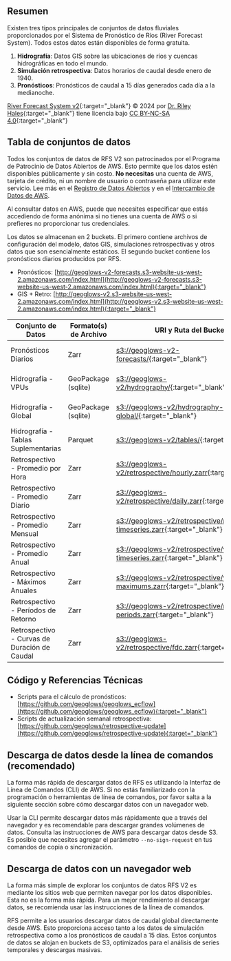 ## Resumen

Existen tres tipos principales de conjuntos de datos fluviales proporcionados por el Sistema de Pronóstico de Ríos (River Forecast System). Todos estos datos están disponibles de forma gratuita.

1. **Hidrografía**: Datos GIS sobre las ubicaciones de ríos y cuencas hidrográficas en todo el mundo.
2. **Simulación retrospectiva**: Datos horarios de caudal desde enero de 1940.
3. **Pronósticos**: Pronósticos de caudal a 15 días generados cada día a la medianoche.

[River Forecast System v2](https://www.geoglows.org){:target="_blank"} © 2024 por [Dr. Riley Hales](https://hales.app){:target="_blank"} tiene licencia
bajo [CC BY-NC-SA 4.0](https://creativecommons.org/licenses/by-nc-sa/4.0/){:target="_blank"}

## Tabla de conjuntos de datos

Todos los conjuntos de datos de RFS V2 son patrocinados por el Programa de Patrocinio de Datos Abiertos de AWS. Esto permite que los datos estén disponibles públicamente y sin costo. **No necesitas**
una cuenta de AWS, tarjeta de crédito, ni un nombre de usuario o contraseña para utilizar este servicio. Lee más en el [Registro de Datos Abiertos](https://registry.opendata.aws/geoglows-v2/) y en
el [Intercambio de Datos de AWS](https://aws.amazon.com/marketplace/pp/prodview-aboaljwcz64zs).

Al consultar datos en AWS, puede que necesites especificar que estás accediendo de forma anónima si no tienes una cuenta de AWS o si prefieres no proporcionar tus credenciales.

Los datos se almacenan en 2 buckets. El primero contiene archivos de configuración del modelo, datos GIS, simulaciones retrospectivas y otros datos que son esencialmente estáticos. El segundo bucket
contiene los pronósticos diarios producidos por RFS.

- Pronósticos: [http://geoglows-v2-forecasts.s3-website-us-west-2.amazonaws.com/index.html](http://geoglows-v2-forecasts.s3-website-us-west-2.amazonaws.com/index.html){:target="_blank"}
- GIS + Retro: [http://geoglows-v2.s3-website-us-west-2.amazonaws.com/index.html](http://geoglows-v2.s3-website-us-west-2.amazonaws.com/index.html){:target="_blank"}

| Conjunto de Datos                            | Formato(s) de Archivo | URI y Ruta del Bucket                                                                                                                                                               | Región AWS |
|----------------------------------------------|-----------------------|-------------------------------------------------------------------------------------------------------------------------------------------------------------------------------------|------------|
| Pronósticos Diarios                          | Zarr                  | [s3://geoglows-v2-forecasts/](http://geoglows-v2-forecasts.s3-website-us-west-2.amazonaws.com/index.html){:target="_blank"}                                                         | us-west-2  |
| Hidrografía - VPUs                           | GeoPackage (sqlite)   | [s3://geoglows-v2/hydrography/](http://geoglows-v2.s3-website-us-west-2.amazonaws.com/index.html#hydrography/){:target="_blank"}                                                    | us-west-2  |
| Hidrografía - Global                         | GeoPackage (sqlite)   | [s3://geoglows-v2/hydrography-global/](http://geoglows-v2.s3-website-us-west-2.amazonaws.com/index.html#hydrography-global/){:target="_blank"}                                      | us-west-2  |
| Hidrografía - Tablas Suplementarias          | Parquet               | [s3://geoglows-v2/tables/](http://geoglows-v2.s3-website-us-west-2.amazonaws.com/index.html#tables/){:target="_blank"}                                                              | us-west-2  |
| Retrospectivo - Promedio por Hora            | Zarr                  | [s3://geoglows-v2/retrospective/hourly.zarr](http://geoglows-v2.s3-website-us-west-2.amazonaws.com/index.html#retrospective/hourly.zarr/){:target="_blank"}                         | us-west-2  |
| Retrospectivo - Promedio Diario              | Zarr                  | [s3://geoglows-v2/retrospective/daily.zarr](http://geoglows-v2.s3-website-us-west-2.amazonaws.com/index.html#retrospective/daily.zarr/){:target="_blank"}                           | us-west-2  |
| Retrospectivo - Promedio Mensual             | Zarr                  | [s3://geoglows-v2/retrospective/monthly-timeseries.zarr](http://geoglows-v2.s3-website-us-west-2.amazonaws.com/index.html#retrospective/monthly-timeseries.zarr/){:target="_blank"} | us-west-2  |
| Retrospectivo - Promedio Anual               | Zarr                  | [s3://geoglows-v2/retrospective/yearly-timeseries.zarr](http://geoglows-v2.s3-website-us-west-2.amazonaws.com/index.html#retrospective/yearly-timeseries.zarr/){:target="_blank"}   | us-west-2  |
| Retrospectivo - Máximos Anuales              | Zarr                  | [s3://geoglows-v2/retrospective/yearly-maximums.zarr](http://geoglows-v2.s3-website-us-west-2.amazonaws.com/index.html#retrospective/yearly-maximums.zarr/){:target="_blank"}       | us-west-2  |
| Retrospectivo - Períodos de Retorno          | Zarr                  | [s3://geoglows-v2/retrospective/return-periods.zarr](http://geoglows-v2.s3-website-us-west-2.amazonaws.com/index.html#retrospective/return-periods.zarr/){:target="_blank"}         | us-west-2  |
| Retrospectivo - Curvas de Duración de Caudal | Zarr                  | [s3://geoglows-v2/retrospective/fdc.zarr](http://geoglows-v2.s3-website-us-west-2.amazonaws.com/index.html#retrospective/fdc.zarr/){:target="_blank"}                               | us-west-2  |

## Código y Referencias Técnicas

- Scripts para el cálculo de pronósticos: [https://github.com/geoglows/geoglows_ecflow](https://github.com/geoglows/geoglows_ecflow){:target="_blank"}
- Scripts de actualización semanal retrospectiva: [https://github.com/geoglows/retrospective-update](https://github.com/geoglows/retrospective-update){:target="_blank"}

## Descarga de datos desde la línea de comandos (recomendado)

La forma más rápida de descargar datos de RFS es utilizando la Interfaz de Línea de Comandos (CLI) de AWS. Si no estás familiarizado con la programación o herramientas de línea de comandos, por favor
salta a la siguiente sección sobre cómo descargar datos con un navegador web.

Usar la CLI permite descargar datos más rápidamente que a través del navegador y es recomendable para descargar grandes volúmenes de datos. Consulta las instrucciones de AWS para descargar datos desde
S3. Es posible que necesites agregar el parámetro `--no-sign-request` en tus comandos de copia o sincronización.

## Descarga de datos con un navegador web

La forma más simple de explorar los conjuntos de datos RFS V2 es mediante los sitios web que permiten navegar por los datos disponibles. Esta no es la forma más rápida. Para un mejor rendimiento al
descargar datos, se recomienda usar las instrucciones de la línea de comandos.

RFS permite a los usuarios descargar datos de caudal global directamente desde AWS. Esto proporciona acceso tanto a los datos de simulación retrospectiva como a los pronósticos de caudal a 15 días.
Estos conjuntos de datos se alojan en buckets de S3, optimizados para el análisis de series temporales y descargas masivas.
